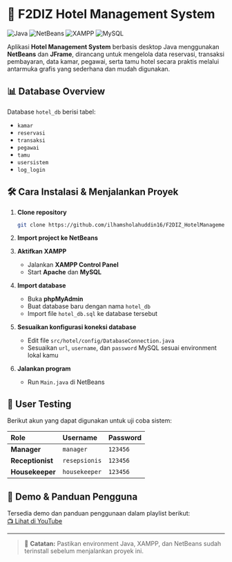 
# 📖 F2DIZ Hotel Management System

![Java](https://img.shields.io/badge/Java-ED8B00?style=for-the-badge&logo=java&logoColor=white)
![NetBeans](https://img.shields.io/badge/NetBeans_IDE-1B6AC6?style=for-the-badge&logo=apache-netbeans-ide&logoColor=white)
![XAMPP](https://img.shields.io/badge/XAMPP-FB7A24?style=for-the-badge&logo=xampp&logoColor=white)
![MySQL](https://img.shields.io/badge/MySQL-00758F?style=for-the-badge&logo=mysql&logoColor=white)

Aplikasi **Hotel Management System** berbasis desktop Java menggunakan **NetBeans** dan **JFrame**, dirancang untuk mengelola data reservasi, transaksi pembayaran, data kamar, pegawai, serta tamu hotel secara praktis melalui antarmuka grafis yang sederhana dan mudah digunakan.

## 📊 Database Overview
Database `hotel_db` berisi tabel:
- `kamar`
- `reservasi`
- `transaksi`
- `pegawai`
- `tamu`
- `usersistem`
- `log_login`

## 🛠️ Cara Instalasi & Menjalankan Proyek

1. **Clone repository**
   ```bash
   git clone https://github.com/ilhamsholahuddin16/F2DIZ_HotelManagementSystem.git
   ```

2. **Import project ke NetBeans**

3. **Aktifkan XAMPP**
   - Jalankan **XAMPP Control Panel**
   - Start **Apache** dan **MySQL**

4. **Import database**
   - Buka **phpMyAdmin**
   - Buat database baru dengan nama `hotel_db`
   - Import file `hotel_db.sql` ke database tersebut

5. **Sesuaikan konfigurasi koneksi database**
   - Edit file `src/hotel/config/DatabaseConnection.java`
   - Sesuaikan `url`, `username`, dan `password` MySQL sesuai environment lokal kamu

6. **Jalankan program**
   - Run `Main.java` di NetBeans

## 🧪 User Testing
Berikut akun yang dapat digunakan untuk uji coba sistem:

| Role            | Username      | Password |
|:----------------|:---------------|:-----------|
| **Manager**        | `manager`        | `123456`   |
| **Receptionist**   | `resepsionis`    | `123456`   |
| **Housekeeper**    | `housekeeper`    | `123456`   |

## 🎥 Demo & Panduan Pengguna
Tersedia demo dan panduan penggunaan dalam playlist berikut:  
[📺 Lihat di YouTube](https://www.youtube.com/playlist?list=PLWU_Ce4En9v_F5LWdJu5VC5_4Axf9EvZp)

---

> 📌 **Catatan:** Pastikan environment Java, XAMPP, dan NetBeans sudah terinstall sebelum menjalankan proyek ini.
